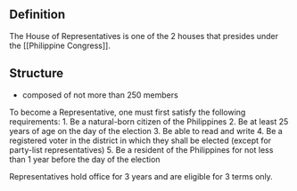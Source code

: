 ## Definition
The House of Representatives is one of the 2 houses that presides under the [[Philippine Congress]].

## Structure
- composed of not more than 250 members

To become a Representative, one must first satisfy the following requirements:
	1. Be a natural-born citizen of the Philippines
	2. Be at least 25 years of age on the day of the election
	3. Be able to read and write
	4. Be a registered voter in the district in which they shall be elected (except for party-list representatives)
	5. Be a resident of the Philippines for not less than 1 year before the day of the election

Representatives hold office for 3 years and are eligible for 3 terms only.